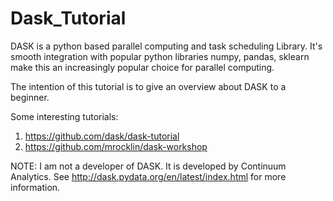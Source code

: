# Dask_Tutorial
DASK is a python based parallel computing and task scheduling Library. 
It's smooth integration with popular python libraries numpy, pandas, sklearn make this an increasingly popular choice for parallel computing. 

The intention of this tutorial is to give an overview about DASK to a beginner.

Some interesting tutorials: 
 1. https://github.com/dask/dask-tutorial
 2. https://github.com/mrocklin/dask-workshop

NOTE: I am not a developer of DASK. It is developed by Continuum Analytics. See http://dask.pydata.org/en/latest/index.html for more information.
